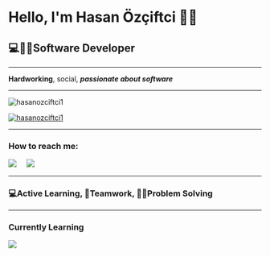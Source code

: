 <h1>Hello, I'm Hasan Özçiftci 🙋‍♂️</h1>
<h2>💻👨‍💻Software Developer</h2>
<hr>


<p><b>Hardworking</b>, social, <em><b>passionate about software</b></em></p>
<hr>
<p align="left"> <img src="https://komarev.com/ghpvc/?username=hasanozciftci1nh&label=Profile%20views&color=0e75b6&style=flat" alt="hasanozciftci1" /> </p>

<p align="left"> <a href="https://github.com/ryo-ma/github-profile-trophy"><img src="https://github-profile-trophy.vercel.app/?username=hasanozciftci1" alt="hasanozciftci1" /></a> </p>
<hr>
<h3>How to reach me:</h3>

<a href="https://www.linkedin.com/in/hasanozciftci/"><img src="https://img.shields.io/badge/linkedin-%230077B5.svg?&style=for-the-badge&logo=linkedin&logoColor=white" /></a>&nbsp;&nbsp;&nbsp;&nbsp;
<a href="mailto:hasan.ozciftci1@gmail.com"><img src="https://img.shields.io/badge/gmail-%23D14836.svg?&style=for-the-badge&logo=gmail&logoColor=white" /></a>&nbsp;&nbsp;&nbsp;&nbsp;
<hr>

<h3>💻Active Learning, 🤝Teamwork, 👨‍💻Problem Solving</h3> 
<hr>

<h3>Currently Learning</h3>
 <img src="https://img.shields.io/badge/react%20-%2361DAFB.svg?&style=for-the-badge&logo=react&logoColor=white" />&nbsp;&nbsp;&nbsp;
